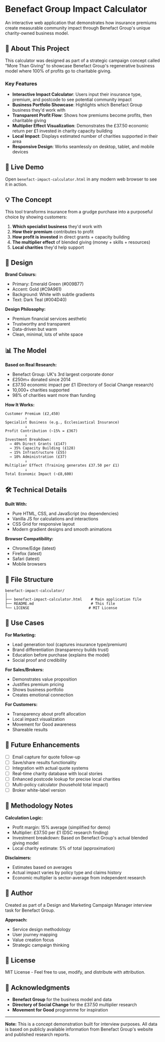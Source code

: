 # Benefact Group Impact Calculator

An interactive web application that demonstrates how insurance premiums create measurable community impact through Benefact Group's unique charity-owned business model.

## 🎯 About This Project

This calculator was designed as part of a strategic campaign concept called "More Than Giving" to showcase Benefact Group's regenerative business model where 100% of profits go to charitable giving.

### Key Features

- **Interactive Impact Calculator**: Users input their insurance type, premium, and postcode to see potential community impact
- **Business Portfolio Showcase**: Highlights which Benefact Group business they'd work with
- **Transparent Profit Flow**: Shows how premiums become profits, then charitable giving
- **Multiplier Effect Visualization**: Demonstrates the £37.50 economic return per £1 invested in charity capacity building
- **Local Impact**: Displays estimated number of charities supported in their area
- **Responsive Design**: Works seamlessly on desktop, tablet, and mobile devices

## 🚀 Live Demo

Open `benefact-impact-calculator.html` in any modern web browser to see it in action.

## 💡 The Concept

This tool transforms insurance from a grudge purchase into a purposeful choice by showing customers:

1. **Which specialist business** they'd work with
2. **How their premium** contributes to profit
3. **How profit is invested** in direct grants + capacity building
4. **The multiplier effect** of blended giving (money + skills + resources)
5. **Local charities** they'd help support

## 🎨 Design

**Brand Colours:**
- Primary: Emerald Green (#009B77)
- Accent: Gold (#C9A961)
- Background: White with subtle gradients
- Text: Dark Teal (#004D40)

**Design Philosophy:**
- Premium financial services aesthetic
- Trustworthy and transparent
- Data-driven but warm
- Clean, minimal, lots of white space

## 📊 The Model

**Based on Real Research:**
- Benefact Group: UK's 3rd largest corporate donor
- £250m+ donated since 2014
- £37.50 economic impact per £1 (Directory of Social Change research)
- 10,000+ charities supported
- 98% of charities want more than funding

**How It Works:**
```
Customer Premium (£2,450)
         ↓
Specialist Business (e.g., Ecclesiastical Insurance)
         ↓
Profit Contribution (~15% = £367)
         ↓
Investment Breakdown:
  → 40% Direct Grants (£147)
  → 35% Capacity Building (£128)
  → 15% Infrastructure (£55)
  → 10% Administration (£37)
         ↓
Multiplier Effect (Training generates £37.50 per £1)
         ↓
Total Economic Impact (~£8,600)
```

## 🛠️ Technical Details

**Built With:**
- Pure HTML, CSS, and JavaScript (no dependencies)
- Vanilla JS for calculations and interactions
- CSS Grid for responsive layout
- Modern gradient designs and smooth animations

**Browser Compatibility:**
- Chrome/Edge (latest)
- Firefox (latest)
- Safari (latest)
- Mobile browsers

## 📁 File Structure

```
benefact-impact-calculator/
│
├── benefact-impact-calculator.html    # Main application file
├── README.md                          # This file
└── LICENSE                           # MIT License
```

## 🎯 Use Cases

**For Marketing:**
- Lead generation tool (captures insurance type/premium)
- Brand differentiation (transparency builds trust)
- Education before purchase (explains the model)
- Social proof and credibility

**For Sales/Brokers:**
- Demonstrates value proposition
- Justifies premium pricing
- Shows business portfolio
- Creates emotional connection

**For Customers:**
- Transparency about profit allocation
- Local impact visualization
- Movement for Good awareness
- Shareable results

## 🔮 Future Enhancements

- [ ] Email capture for quote follow-up
- [ ] Save/share results functionality
- [ ] Integration with actual quote systems
- [ ] Real-time charity database with local stories
- [ ] Enhanced postcode lookup for precise local charities
- [ ] Multi-policy calculator (household total impact)
- [ ] Broker white-label version

## 📝 Methodology Notes

**Calculation Logic:**
- Profit margin: 15% average (simplified for demo)
- Multiplier: £37.50 per £1 (DSC research finding)
- Investment breakdown: Based on Benefact Group's actual blended giving model
- Local charity estimate: 5% of total (approximation)

**Disclaimers:**
- Estimates based on averages
- Actual impact varies by policy type and claims history
- Economic multiplier is sector-average from independent research

## 👤 Author

Created as part of a Design and Marketing Campaign Manager interview task for Benefact Group.

**Approach:**
- Service design methodology
- User journey mapping
- Value creation focus
- Strategic campaign thinking

## 📄 License

MIT License - Feel free to use, modify, and distribute with attribution.

## 🤝 Acknowledgments

- **Benefact Group** for the business model and data
- **Directory of Social Change** for the £37.50 multiplier research
- **Movement for Good** programme for inspiration

---

**Note:** This is a concept demonstration built for interview purposes. All data is based on publicly available information from Benefact Group's website and published research reports.
